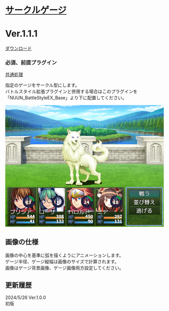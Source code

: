 # [サークルゲージ](https://raw.githubusercontent.com/nuun888/MZ/master/NUUN_CircularGauge.js)
# Ver.1.1.1
[ダウンロード](https://raw.githubusercontent.com/nuun888/MZ/master/NUUN_CircularGauge.js)  
### 必須、前提プラグイン
[共通処理](https://github.com/nuun888/MZ/blob/master/README/Base.md)    

指定のゲージをサークル型にします。  
バトルスタイル拡張プラグインと併用する場合はこのプラグインを「NUUN_BattleStyleEX_Base」より下に配置してください。  

![画像](img/CircularGauge2.png)  

## 画像の仕様
画像の中心を基準に弧を描くようにアニメーションします。  
ゲージ半径、ゲージ縦幅は画像のサイズで計算されます。  
画像はゲージ背景画像、ゲージ画像両方設定してください。  

## 更新履歴
2024/5/26 Ver.1.0.0  
初版  
